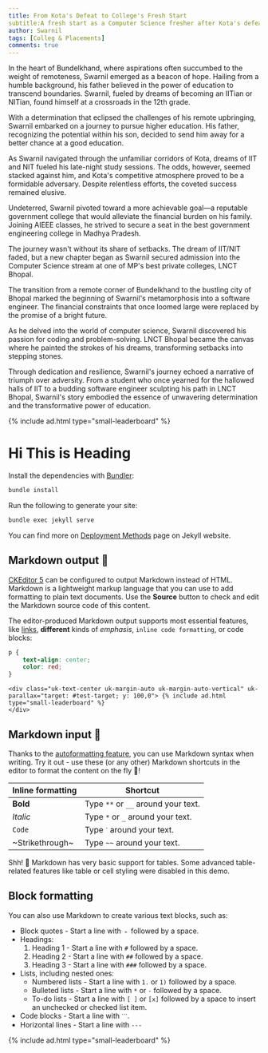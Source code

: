 ```yaml
---
title: From Kota's Defeat to College's Fresh Start
subtitle:A fresh start as a Computer Science fresher after Kota's defeat."
author: Swarnil
tags: [Colleg & Placements]
comments: true
---
```


In the heart of Bundelkhand, where aspirations often succumbed to the weight of remoteness, Swarnil emerged as a beacon of hope. Hailing from a humble background, his father believed in the power of education to transcend boundaries. Swarnil, fueled by dreams of becoming an IITian or NITian, found himself at a crossroads in the 12th grade.

With a determination that eclipsed the challenges of his remote upbringing, Swarnil embarked on a journey to pursue higher education. His father, recognizing the potential within his son, decided to send him away for a better chance at a good education.

As Swarnil navigated through the unfamiliar corridors of Kota, dreams of IIT and NIT fueled his late-night study sessions. The odds, however, seemed stacked against him, and Kota's competitive atmosphere proved to be a formidable adversary. Despite relentless efforts, the coveted success remained elusive.

Undeterred, Swarnil pivoted toward a more achievable goal—a reputable government college that would alleviate the financial burden on his family. Joining AIEEE classes, he strived to secure a seat in the best government engineering college in Madhya Pradesh.

The journey wasn't without its share of setbacks. The dream of IIT/NIT faded, but a new chapter began as Swarnil secured admission into the Computer Science stream at one of MP's best private colleges, LNCT Bhopal.

The transition from a remote corner of Bundelkhand to the bustling city of Bhopal marked the beginning of Swarnil's metamorphosis into a software engineer. The financial constraints that once loomed large were replaced by the promise of a bright future.

As he delved into the world of computer science, Swarnil discovered his passion for coding and problem-solving. LNCT Bhopal became the canvas where he painted the strokes of his dreams, transforming setbacks into stepping stones.

Through dedication and resilience, Swarnil's journey echoed a narrative of triumph over adversity. From a student who once yearned for the hallowed halls of IIT to a budding software engineer sculpting his path in LNCT Bhopal, Swarnil's story embodied the essence of unwavering determination and the transformative power of education.

  {% include ad.html type="small-leaderboard" %}

# Hi This is Heading 

Install the dependencies with [Bundler](http://bundler.io/):

```bash
bundle install
```

Run the following to generate your site:
```bash
bundle exec jekyll serve
```

<mux-player
  stream-type="on-demand"
  playback-id="hgeHZVD6JCv4CGEKx7ubvIMXBeHaN95qH2alSlu022dU"
  metadata-video-title="Video - 1"
  metadata-viewer-user-id="Video - 1"
  primary-color="#fff"
  secondary-color="#E53935"
  poster= "https://img.freepik.com/premium-vector/best-attractive-colorful-youtube-thumbnail-design_672856-124.jpg"
  title = "my first video"
start-time="13"></mux-player>

You can find more on [Deployment Methods](https://jekyllrb.com/docs/deployment-methods/) page on Jekyll website.

## Markdown output 🛫

[CKEditor 5](https://ckeditor.com/) can be configured to output Markdown instead of HTML. Markdown is a lightweight markup language that you can use to add formatting to plain text documents. Use the **Source** button to check and edit the Markdown source code of this content.

The editor-produced Markdown output supports most essential features, like [links](https://ckeditor.com/), **different** kinds of _emphasis_, `inline code formatting`, or code blocks:

```css
p {
    text-align: center;
    color: red;
}
```

<div id="test-target" class="uk-height-large uk-background-cover uk-light uk-flex" uk-parallax="bgy: -200" style="background-image: url('https://i.pinimg.com/originals/bc/8d/02/bc8d026b258afad9a3d4b1b84ed6721f.gif');">
  
    <div class="uk-text-center uk-margin-auto uk-margin-auto-vertical" uk-parallax="target: #test-target; y: 100,0"> {% include ad.html type="small-leaderboard" %}
    </div> 

</div>

## Markdown input 🛬

Thanks to the [autoformatting feature](https://ckeditor.com/docs/ckeditor5/latest/features/autoformat.html), you can use Markdown syntax when writing. Try it out - use these (or any other) Markdown shortcuts in the editor to format the content on the fly 🚀!

| Inline formatting | Shortcut |
| --- | --- |
| **Bold** | Type `**` or `__` around your text. |
| _Italic_ | Type `*` or `_` around your text. |
| `Code` | Type `ˋ` around your text. |
| ~Strikethrough~ | Type `~~` around your text. |

Shh! 🤫 Markdown has very basic support for tables. Some advanced table-related features like table or cell styling were disabled in this demo.

## Block formatting

You can also use Markdown to create various text blocks, such as:

*   Block quotes - Start a line with `﹥` followed by a space.
*   Headings:
    1.  Heading 1 - Start a line with `#` followed by a space.
    2.  Heading 2 - Start a line with `##` followed by a space.
    3.  Heading 3 - Start a line with `###` followed by a space.
*   Lists, including nested ones:
    *   Numbered lists - Start a line with `1.` or `1)` followed by a space.
    *   Bulleted lists - Start a line with `*` or `-` followed by a space.
    *   To-do lists - Start a line with `[ ]` or `[x]` followed by a space to insert an unchecked or checked list item.
*   Code blocks - Start a line with `ˋˋˋ`.
*   Horizontal lines - Start a line with `---`

{% include ad.html type="small-leaderboard" %}
